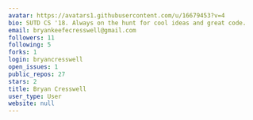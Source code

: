 ```yaml
---
avatar: https://avatars1.githubusercontent.com/u/16679453?v=4
bio: SUTD CS '18. Always on the hunt for cool ideas and great code.
email: bryankeefecresswell@gmail.com
followers: 11
following: 5
forks: 1
login: bryancresswell
open_issues: 1
public_repos: 27
stars: 2
title: Bryan Cresswell
user_type: User
website: null
---
```

